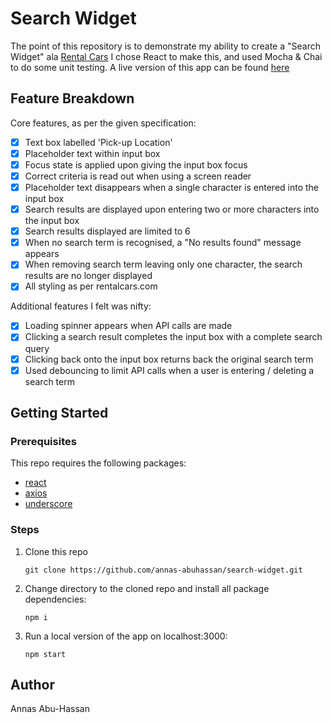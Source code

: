# Search Widget

The point of this repository is to demonstrate my ability to create a "Search Widget" ala [Rental Cars](www.rentalcars.com)
I chose React to make this, and used Mocha & Chai to do some unit testing.
A live version of this app can be found [here](https://aah-rentalcars.netlify.com)

## Feature Breakdown

Core features, as per the given specification:

- [x] Text box labelled 'Pick-up Location'
- [x] Placeholder text within input box
- [x] Focus state is applied upon giving the input box focus
- [x] Correct criteria is read out when using a screen reader
- [x] Placeholder text disappears when a single character is entered into the input box
- [x] Search results are displayed upon entering two or more characters into the input box
- [x] Search results displayed are limited to 6
- [x] When no search term is recognised, a "No results found" message appears
- [x] When removing search term leaving only one character, the search results are no longer displayed
- [x] All styling as per rentalcars.com

Additional features I felt was nifty:

- [x] Loading spinner appears when API calls are made
- [x] Clicking a search result completes the input box with a complete search query
- [x] Clicking back onto the input box returns back the original search term
- [x] Used debouncing to limit API calls when a user is entering / deleting a search term

## Getting Started

### Prerequisites

This repo requires the following packages:

- [react](https://www.npmjs.com/package/react)
- [axios](https://www.npmjs.com/package/axios)
- [underscore](https://www.npmjs.com/package/underscore)

### Steps

1. Clone this repo

   ```
   git clone https://github.com/annas-abuhassan/search-widget.git
   ```

2. Change directory to the cloned repo and install all package dependencies:

   ```
   npm i
   ```

3. Run a local version of the app on localhost:3000:

   ```
   npm start
   ```

## Author

Annas Abu-Hassan
